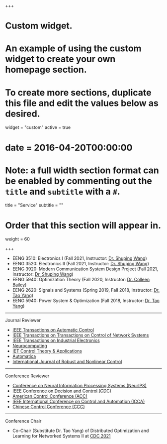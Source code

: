+++
# Custom widget.
# An example of using the custom widget to create your own homepage section.
# To create more sections, duplicate this file and edit the values below as desired.
widget = "custom"
active = true
# date = 2016-04-20T00:00:00

# Note: a full width section format can be enabled by commenting out the `title` and `subtitle` with a `#`.
title = "Service"
subtitle = ""
# Order that this section will appear in.
weight = 60

+++
- EENG 3510: Electronics I (Fall 2021, Instructor: [Dr. Shuping Wang](https://electrical.engineering.unt.edu/people/shuping-wang))
- EENG 3520: Electronics II (Fall 2021, Instructor: [Dr. Shuping Wang](https://electrical.engineering.unt.edu/people/shuping-wang))
- EENG 3920: Modern Communication System Design Project (Fall 2021, Instructor: [Dr. Shuping Wang](https://electrical.engineering.unt.edu/people/shuping-wang))
- EENG 5940: Optimization Theory (Fall 2020, Instructor: [Dr. Colleen Bailey](https://electrical.engineering.unt.edu/people/colleen-bailey))
- EENG 2620: Signals and Systems (Spring 2019, Fall 2018, Instructor: [Dr. Tao Yang](https://tyang1188.github.io/index.html))
- EENG 5940: Power System & Optimization (Fall 2018, Instructor: [Dr. Tao Yang](https://tyang1188.github.io/index.html))
---
Journal Reviewer

- [IEEE Transactions on Automatic Control](http://ieeecss.org/publication/transactions-automatic-control)
- [IEEE Transactions on Transactions on Control of Network Systems](http://ieeecss.org/publication/transactions-control-network-systems)
- [IEEE Transactions on Industrial Electronics](http://www.ieee-ies.org/pubs/transactions-on-industrial-electronics)
- [Neurocomputing](https://www.journals.elsevier.com/neurocomputing)
- [IET Control Theory & Applications](https://digital-library.theiet.org/content/journals/iet-cta)
- [Automatica](https://www.journals.elsevier.com/automatica)
- [International Journal of Robust and Nonlinear Control](https://onlinelibrary.wiley.com/journal/10991239)
---
Conference Reviewer

- [Conference on Neural Information Processing Systems (NeurIPS)](https://nips.cc/)
- [IEEE Conference on Decision and Control (CDC)](https://cdc2020.ieeecss.org/)
- [American Control Conference (ACC)](http://acc2020.a2c2.org/)
- [IEEE International Conference on Control and Automation (ICCA)](http://www.ieee-icca.org/)
- [Chinese Control Conference (CCC)](http://www.ccc2019.cn/en/index.html)

---
Conference Chair

- Co-Chair (Substitute Dr. Tao Yang) of Distributed Optimization and Learning for Networked Systems II at [CDC 2021](https://cdc2021.ieeecss.org/)